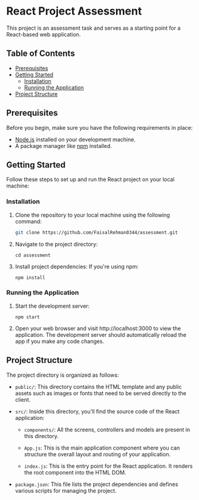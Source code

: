# React Project Assessment

This project is an assessment task and serves as a starting point for a React-based web application.

## Table of Contents

- [Prerequisites](#prerequisites)
- [Getting Started](#getting-started)
  - [Installation](#installation)
  - [Running the Application](#running-the-application)
- [Project Structure](#project-structure)

## Prerequisites

Before you begin, make sure you have the following requirements in place:

- [Node.js](https://nodejs.org/) installed on your development machine.
- A package manager like [npm](https://www.npmjs.com/) installed.

## Getting Started

Follow these steps to set up and run the React project on your local machine:

### Installation

1. Clone the repository to your local machine using the following command:

   ```bash
   git clone https://github.com/FaisalRehman0344/assessment.git
   ```
2. Navigate to the project directory:
   ```
   cd assessment
   ```
3. Install project dependencies:
   If you're using npm:
   ```
   npm install
   ```

### Running the Application

1. Start the development server:
   ```
   npm start
   ```
2. Open your web browser and visit http://localhost:3000 to view the application. The development server should automatically reload the app if you make any code changes.

## Project Structure

The project directory is organized as follows:

- `public/`: This directory contains the HTML template and any public assets such as images or fonts that need to be served directly to the client.

- `src/`: Inside this directory, you'll find the source code of the React application:

  - `components/`: All the screens, controllers and models are present in this directory.

  - `App.js`: This is the main application component where you can structure the overall layout and routing of your application.

  - `index.js`: This is the entry point for the React application. It renders the root component into the HTML DOM.

- `package.json`: This file lists the project dependencies and defines various scripts for managing the project.
